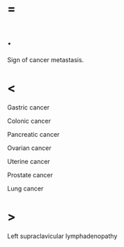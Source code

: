 # =

# .

Sign of cancer metastasis.

# <

Gastric cancer

Colonic cancer

Pancreatic cancer

Ovarian cancer

Uterine cancer

Prostate cancer

Lung cancer

# >

Left supraclavicular lymphadenopathy
